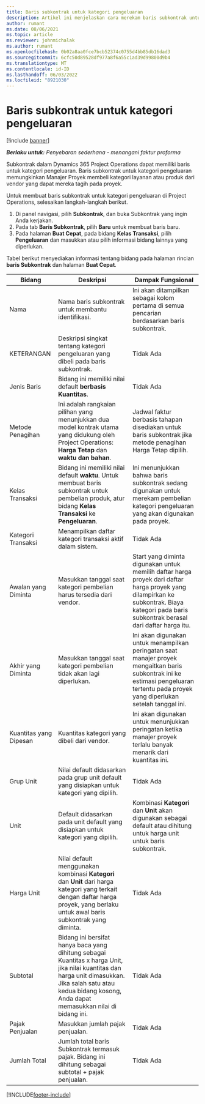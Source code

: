 ```yaml
---
title: Baris subkontrak untuk kategori pengeluaran
description: Artikel ini menjelaskan cara merekam baris subkontrak untuk pengeluaran dan menggunakan bidang untuk mencatat pembelian waktu dari vendor.
author: rumant
ms.date: 08/06/2021
ms.topic: article
ms.reviewer: johnmichalak
ms.author: rumant
ms.openlocfilehash: 0b02a8aa0fce7bcb52374c0755d4bb85db16dad3
ms.sourcegitcommit: 6cfc50d89528df977a8f6a55c1ad39d99800d9b4
ms.translationtype: MT
ms.contentlocale: id-ID
ms.lasthandoff: 06/03/2022
ms.locfileid: "8921030"
---
```

#  <a name="subcontract-lines-for-expense-categories"></a>Baris subkontrak untuk kategori pengeluaran

[!include [banner](../../includes/dataverse-preview.md)]

_**Berlaku untuk:** Penyebaran sederhana - menangani faktur proforma_

Subkontrak dalam Dynamics 365 Project Operations dapat memiliki baris untuk kategori pengeluaran. Baris subkontrak untuk kategori pengeluaran memungkinkan Manajer Proyek membeli kategori layanan atau produk dari vendor yang dapat mereka tagih pada proyek.

Untuk membuat baris subkontrak untuk kategori pengeluaran di Project Operations, selesaikan langkah-langkah berikut.

1. Di panel navigasi, pilih **Subkontrak**, dan buka Subkontrak yang ingin Anda kerjakan.
2. Pada tab **Baris Subkontrak**, pilih **Baru** untuk membuat baris baru.
3. Pada halaman **Buat Cepat**, pada bidang **Kelas Transaksi**, pilih **Pengeluaran** dan masukkan atau pilih informasi bidang lainnya yang diperlukan.

Tabel berikut menyediakan informasi tentang bidang pada halaman rincian **baris Subkontrak** dan halaman **Buat Cepat**.

| **Bidang** | **Deskripsi** | **Dampak Fungsional** |
| --- | --- | --- |
| Nama | Nama baris subkontrak untuk membantu identifikasi. | Ini akan ditampilkan sebagai kolom pertama di semua pencarian berdasarkan baris subkontrak. |
| KETERANGAN | Deskripsi singkat tentang kategori pengeluaran yang dibeli pada baris subkontrak. | Tidak Ada |
|Jenis Baris | Bidang ini memiliki nilai default  **berbasis Kuantitas**. |Tidak Ada |
| Metode Penagihan | Ini adalah rangkaian pilihan yang menunjukkan dua model kontrak utama yang didukung oleh Project Operations: **Harga Tetap** dan **waktu dan bahan**. | Jadwal faktur berbasis tahapan disediakan untuk baris subkontrak jika metode penagihan Harga Tetap dipilih. |
| Kelas Transaksi | Bidang ini memiliki nilai default  **waktu**. Untuk membuat baris subkontrak untuk pembelian produk, atur bidang  **Kelas Transaksi**  ke  **Pengeluaran**.  | Ini menunjukkan bahwa baris subkontrak sedang digunakan untuk merekam pembelian kategori pengeluaran yang akan digunakan pada proyek. |
| Kategori Transaksi | Menampilkan daftar kategori transaksi aktif dalam sistem. |Tidak Ada |
| Awalan yang Diminta | Masukkan tanggal saat kategori pembelian harus tersedia dari vendor. | Start yang diminta digunakan untuk memilih daftar harga proyek dari daftar harga proyek yang dilampirkan ke subkontrak. Biaya kategori pada baris subkontrak berasal dari daftar harga itu. |
| Akhir yang Diminta | Masukkan tanggal saat kategori pembelian tidak akan lagi diperlukan. | Ini akan digunakan untuk menampilkan peringatan saat manajer proyek mengaitkan baris subkontrak ini ke estimasi pengeluaran tertentu pada proyek yang diperlukan setelah tanggal ini. |
| Kuantitas yang Dipesan | Kuantitas kategori yang dibeli dari vendor. | Ini akan digunakan untuk menunjukkan peringatan ketika manajer proyek terlalu banyak menarik dari kuantitas ini.|
| Grup Unit | Nilai default didasarkan pada grup unit default yang disiapkan untuk kategori yang dipilih. |Tidak Ada |
| Unit | Default didasarkan pada unit default yang disiapkan untuk kategori yang dipilih.  | Kombinasi **Kategori** dan **Unit** akan digunakan sebagai default atau dihitung untuk harga unit untuk baris subkontrak.  |
| Harga Unit | Nilai default menggunakan kombinasi **Kategori** dan **Unit** dari harga kategori yang terkait dengan daftar harga proyek, yang berlaku untuk awal baris subkontrak yang diminta. |Tidak Ada |
| Subtotal | Bidang ini bersifat hanya baca yang dihitung sebagai Kuantitas x harga Unit, jika nilai kuantitas dan harga unit dimasukkan. Jika salah satu atau kedua bidang kosong, Anda dapat memasukkan nilai di bidang ini. |Tidak Ada |
| Pajak Penjualan | Masukkan jumlah pajak penjualan. |Tidak Ada |
| Jumlah Total | Jumlah total baris Subkontrak termasuk pajak. Bidang ini dihitung sebagai subtotal + pajak penjualan. |Tidak Ada |


[!INCLUDE[footer-include](../../includes/footer-banner.md)]
